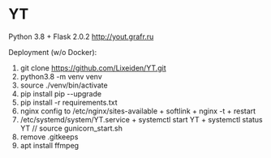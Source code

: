 # YT
Python 3.8 + Flask 2.0.2 
http://yout.grafr.ru

Deployment (w/o Docker):
1. git clone https://github.com/Lixeiden/YT.git
2. python3.8 -m venv venv
3. source ./venv/bin/activate
4. pip install pip --upgrade
5. pip install -r requirements.txt
6. nginx config to /etc/nginx/sites-available + softlink + nginx -t + restart
7. /etc/systemd/system/YT.service + systemctl start YT + systemctl status YT // source gunicorn_start.sh
8. remove .gitkeeps
9. apt install ffmpeg